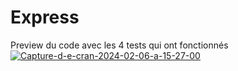 # Express

Preview du code avec les 4 tests qui ont fonctionnés
<a href="https://ibb.co/L597Ly4"><img src="https://i.ibb.co/KwVvMgC/Capture-d-e-cran-2024-02-06-a-15-27-00.png" alt="Capture-d-e-cran-2024-02-06-a-15-27-00" border="0"></a>
